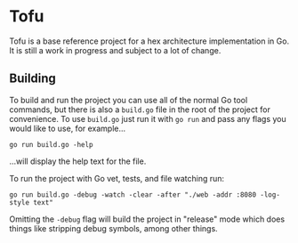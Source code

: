 # Tofu

Tofu is a base reference project for a hex architecture implementation in Go.
It is still a work in progress and subject to a lot of change.

## Building

To build and run the project you can use all of the normal Go tool commands, but there is also a `build.go` file in the root of the project for convenience.
To use `build.go` just run it with `go run` and pass any flags you would like to use, for example...
```
go run build.go -help
```
...will display the help text for the file.

To run the project with Go vet, tests, and file watching run:
```
go run build.go -debug -watch -clear -after "./web -addr :8080 -log-style text"
```

Omitting the `-debug` flag will build the project in "release" mode which does things like stripping debug symbols, among other things.
